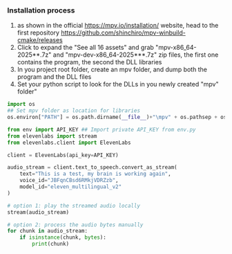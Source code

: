 ### Installation process
1. as shown in the official https://mpv.io/installation/ website, head to the first repository https://github.com/shinchiro/mpv-winbuild-cmake/releases
2. Click to expand the "See all 16 assets" and grab "mpv-x86_64-2025**.7z" and "mpv-dev-x86_64-2025***.7z" zip files, the first one contains the program, the second the DLL libraries
3. In you project root folder, create an mpv folder, and dump both the program and the DLL files
5. Set your python script to look for the DLLs in you newly created "mpv" folder"
```python
import os
## Set mpv folder as location for libraries
os.environ["PATH"] = os.path.dirname(__file__)+"\mpv" + os.pathsep + os.environ["PATH"]

from env import API_KEY ## Import private API_KEY from env.py
from elevenlabs import stream
from elevenlabs.client import ElevenLabs

client = ElevenLabs(api_key=API_KEY)

audio_stream = client.text_to_speech.convert_as_stream(
    text="This is a test, my brain is working again",
    voice_id="JBFqnCBsd6RMkjVDRZzb",
    model_id="eleven_multilingual_v2"
)

# option 1: play the streamed audio locally
stream(audio_stream)

# option 2: process the audio bytes manually
for chunk in audio_stream:
    if isinstance(chunk, bytes):
        print(chunk)
```
